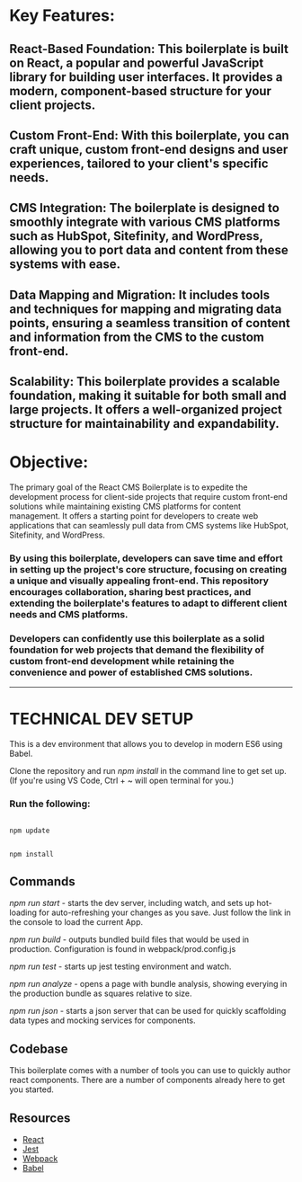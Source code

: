 # Key Features:

## React-Based Foundation: This boilerplate is built on React, a popular and powerful JavaScript library for building user interfaces. It provides a modern, component-based structure for your client projects.

## Custom Front-End: With this boilerplate, you can craft unique, custom front-end designs and user experiences, tailored to your client's specific needs.

## CMS Integration: The boilerplate is designed to smoothly integrate with various CMS platforms such as HubSpot, Sitefinity, and WordPress, allowing you to port data and content from these systems with ease.

## Data Mapping and Migration: It includes tools and techniques for mapping and migrating data points, ensuring a seamless transition of content and information from the CMS to the custom front-end.

## Scalability: This boilerplate provides a scalable foundation, making it suitable for both small and large projects. It offers a well-organized project structure for maintainability and expandability.

# Objective:
The primary goal of the React CMS Boilerplate is to expedite the development process for client-side projects that require custom front-end solutions while maintaining existing CMS platforms for content management. It offers a starting point for developers to create web applications that can seamlessly pull data from CMS systems like HubSpot, Sitefinity, and WordPress.

### By using this boilerplate, developers can save time and effort in setting up the project's core structure, focusing on creating a unique and visually appealing front-end. This repository encourages collaboration, sharing best practices, and extending the boilerplate's features to adapt to different client needs and CMS platforms.

### Developers can confidently use this boilerplate as a solid foundation for web projects that demand the flexibility of custom front-end development while retaining the convenience and power of established CMS solutions.

---

# TECHNICAL DEV SETUP

This is a dev environment that allows you to develop in modern ES6 using Babel.

Clone the repository and run *npm install* in the command line to get set up.  (If you're using VS Code, Ctrl + ~ will open terminal for you.)

### Run the following:

<code>
npm update

npm install
</code>

## Commands
*npm run start* - starts the dev server, including watch, and sets up hot-loading for auto-refreshing your changes as you save.  Just follow the link in the console to load the current App.

*npm run build* - outputs bundled build files that would be used in production.  Configuration is found in webpack/prod.config.js

*npm run test* - starts up jest testing environment and watch.

*npm run analyze* - opens a page with bundle analysis, showing everying in the production bundle as squares relative to size.

*npm run json* - starts a json server that can be used for quickly scaffolding data types and mocking services for components.

## Codebase
This boilerplate comes with a number of tools you can use to quickly author react components.  There are a number of components already here to get you started.


## Resources
* [React](https://reactjs.org/)
* [Jest](https://facebook.github.io/jest/)
* [Webpack](https://webpack.js.org/)
* [Babel](https://babeljs.io/learn-es2015/)

